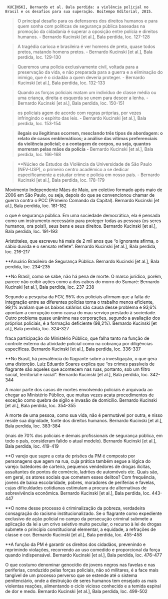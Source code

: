 `` KUCINSKI, Bernardo et al. Bala perdida: a violência policial no Brasil e os desafios para sua superação. Boitempo Editorial, 2015.``

> O principal desafio para os defensores dos direitos humanos e para quem sonha com políticas de segurança pública baseadas na promoção da cidadania é superar a oposição entre polícia e direitos humanos. 
\- Bernardo Kucinski \[et al.\], Bala perdida, loc. 127-128

> A tragédia carioca e brasileira é ver homens de preto, quase todos pretos, matando homens pretos. 
\- Bernardo Kucinski \[et al.\], Bala perdida, loc. 129-130

> Queremos uma polícia exclusivamente civil, voltada para a preservação da vida, e não preparada para a guerra e a eliminação do inimigo, que é o cidadão a quem deveria proteger. 
\- Bernardo Kucinski \[et al.\], Bala perdida, loc. 132-133

> Quando as forças policiais matam um indivíduo de classe média ou uma criança, direita e esquerda se unem para descer a lenha. 
\- Bernardo Kucinski \[et al.\], Bala perdida, loc. 150-151

> os policiais agem de acordo com regras próprias, por vezes infringindo o espírito das leis. 
\- Bernardo Kucinski \[et al.\], Bala perdida, loc. 153-154

>**ilegais ou ilegítimas ocorrem, mesclando três tipos de abordagem: o relato de casos emblemáticos; a análise das vítimas preferenciais da violência policial; e a contagem de corpos, ou seja, quantos morreram pelas mãos da polícia**
\- Bernardo Kucinski \[et al.\], Bala perdida, loc. 166-168

> **Núcleo de Estudos da Violência da Universidade de São Paulo (NEV-USP), o primeiro centro acadêmico a se dedicar especificamente a estudar crime e polícia em nosso país. 
\- Bernardo Kucinski \[et al.\], Bala perdida, loc. 178-179

Movimento Independente Mães de Maio, um coletivo formado após maio de 2006 em São Paulo, ou seja, depois do que se convencionou chamar de guerra contra o PCC (Primeiro Comando da Capital). Bernardo Kucinski \[et al.\], Bala perdida, loc. 181-182

o que é segurança pública. Em uma sociedade democrática, ela é pensada como um instrumento necessário para proteger todas as pessoas (os seres humanos, ora pois!), seus bens e seus direitos. Bernardo Kucinski \[et al.\], Bala perdida, loc. 191-193

Aristóteles, que escreveu há mais de 2 mil anos que “o ignorante afirma, o sábio duvida e o sensato reflete”. Bernardo Kucinski \[et al.\], Bala perdida, loc. 216-217

**Anuário Brasileiro de Segurança Pública. Bernardo Kucinski \[et al.\], Bala perdida, loc. 234-235

**No Brasil, como se sabe, não há pena de morte. O marco jurídico, porém, parece não coibir ações como a dos cabos do morro do Sumaré: Bernardo Kucinski \[et al.\], Bala perdida, loc. 237-238

Segundo a pesquisa da FGV, 95% dos policiais afirmam que a falta de integração entre as diferentes polícias torna o trabalho menos eficiente, 99,1% avaliam que os baixos salários são causa desse problema e 93,6% apontam a corrupção como causa do mau serviço prestado à sociedade. Outro problema quase unânime nas corporações, segundo a avaliação dos próprios policiais, é a formação deficiente (98,2%). Bernardo Kucinski \[et al.\], Bala perdida, loc. 324-327

fraca participação do Ministério Público, que falha tanto na função de controle externo da atividade policial como na cobrança por diligências específicas. Bernardo Kucinski \[et al.\], Bala perdida, loc. 336-337

**No Brasil, há prevalência do flagrante sobre a investigação, o que gera uma distorção. Luiz Eduardo Soares explica que “os crimes passíveis de flagrante são aqueles que acontecem nas ruas, portanto, sob um filtro social, territorial e racial”. Bernardo Kucinski \[et al.\], Bala perdida, loc. 342-344

A maior parte dos casos de mortes envolvendo policiais é arquivada ao chegar ao Ministério Público, que muitas vezes acata procedimentos de exceção como quebra de sigilo e invasão de domicílio. Bernardo Kucinski \[et al.\], Bala perdida, loc. 354-355

A morte de uma pessoa, como sua vida, não é permutável por outra, e nisso reside sua dignidade, fonte dos direitos humanos. Bernardo Kucinski \[et al.\], Bala perdida, loc. 383-384

(mais de 70% dos policiais e demais profissionais de segurança pública, em todo o país, consideram falido o atual modelo). Bernardo Kucinski \[et al.\], Bala perdida, loc. 419-419

**O varejo que supre a cota de prisões da PM é composto por personagens que agem na rua, cuja prática também segue a lógica do varejo: batedores de carteira, pequenos vendedores de drogas ilícitas, assaltantes de pontos de comércio, ladrões de automóveis etc. Quais são, em geral, os atores sociais que cometem esses delitos? Com frequência, jovens de baixa escolaridade, pobres, moradores de periferias e favelas, cujas dificuldades cotidianas estimulam a procura de alternativas de sobrevivência econômica. Bernardo Kucinski \[et al.\], Bala perdida, loc. 443-447

**O nome desse processo é criminalização da pobreza, verdadeira consagração do racismo institucionalizado. Se o flagrante como expediente exclusivo de ação policial no campo da persecução criminal submete a aplicação da lei a um crivo seletivo muito peculiar, o recurso à lei de drogas submete o princípio constitucional elementar, a equidade, a refrações de classe e cor. Bernardo Kucinski \[et al.\], Bala perdida, loc. 455-458

**A função da PM é garantir os direitos dos cidadãos, prevenindo e reprimindo violações, recorrendo ao uso comedido e proporcional da força quando indispensável. Bernardo Kucinski \[et al.\], Bala perdida, loc. 476-477

O que costumo denominar genocídio de jovens negros nas favelas e nas periferias, conduzido pelas forças policiais, não só militares, é a face mais tangível de um processo perverso que se estende até o sistema penitenciário, onde a destruição de seres humanos tem ensejado as mais violentas reações, alimentando o ciclo vicioso conhecido e a temida espiral de dor e medo. Bernardo Kucinski \[et al.\], Bala perdida, loc. 499-502